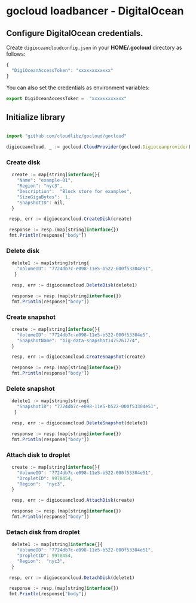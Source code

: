# gocloud loadbancer - DigitalOcean

## Configure DigitalOcean credentials.

Create `digioceancloudconfig.json` in your <b>HOME/.gocloud</b> directory as follows:
```js
{
  "DigiOceanAccessToken": "xxxxxxxxxxxx"
}
```

You can also set the credentials as environment variables:
```js
export DigiOceanAccessToken =  "xxxxxxxxxxxx"
```


## Initialize library

```js

import "github.com/cloudlibz/gocloud/gocloud"

digioceancloud, _ := gocloud.CloudProvider(gocloud.Digioceanprovider)
```

### Create disk

```js
  create := map[string]interface{}{
    "Name": "example-01",
    "Region": "nyc3",
    "Description":  "Block store for examples",
    "SizeGigaBytes":  1,
    "SnapshotID": nil,
  }

 resp, err := digioceancloud.CreateDisk(create)

 response := resp.(map[string]interface{})
 fmt.Println(response["body"])
```

### Delete disk

```js
  delete1 := map[string]string{
    "VolumeID": "7724db7c-e098-11e5-b522-000f53304e51",
   }

  resp, err := digioceancloud.DeleteDisk(delete1)

  response := resp.(map[string]interface{})
  fmt.Println(response["body"])
```

### Create snapshot

```js
  create := map[string]interface{}{
    "VolumeID": "7724db7c-e098-11e5-b522-000f53304e5",
    "SnapshotName": "big-data-snapshot1475261774",
  }

  resp, err := digioceancloud.CreateSnapshot(create)

  response := resp.(map[string]interface{})
  fmt.Println(response["body"])
```

### Delete snapshot

```js
  delete1 := map[string]string{
    "SnapshotID": "7724db7c-e098-11e5-b522-000f53304e51",
   }

  resp, err := digioceancloud.DeleteSnapshot(delete1)

  response := resp.(map[string]interface{})
  fmt.Println(response["body"])
```

### Attach disk to droplet

```js
  create := map[string]interface{}{
    "VolumeID": "7724db7c-e098-11e5-b522-000f53304e51",
    "DropletID": 9978454,
    "Region":  "nyc3",
  }

  resp, err := digioceancloud.AttachDisk(create)

  response := resp.(map[string]interface{})
  fmt.Println(response["body"])
```

### Detach disk from droplet

```js
  delete1 := map[string]interface{}{
    "VolumeID": "7724db7c-e098-11e5-b522-000f53304e51",
    "DropletID": 9978454,
    "Region":  "nyc3",
  }

 resp, err := digioceancloud.DetachDisk(delete1)

 response := resp.(map[string]interface{})
 fmt.Println(response["body"])
```
